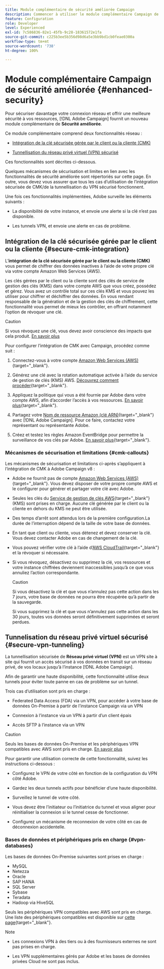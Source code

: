 ```yaml
---
title: Module complémentaire de sécurité améliorée Campaign
description: Commencer à utiliser le module complémentaire Campaign de sécurité améliorée
feature: Configuration
role: Developer
level: Experienced
exl-id: 7c586836-82e1-45fb-9c28-18361572e1fa
source-git-commit: c225b3ee5b356d98d6a5e3bb9bd1cb0feae0300a
workflow-type: tm+mt
source-wordcount: '738'
ht-degree: 100%

---
```



# Module complémentaire Campaign de sécurité améliorée {#enhanced-security}

Pour sécuriser davantage votre connexion réseau et offrir une meilleure sécurité à vos ressources, [!DNL Adobe Campaign] fournit un nouveau module complémentaire de **Sécurité améliorée**.

Ce module complémentaire comprend deux fonctionnalités réseau :

* [Intégration de la clé sécurisée gérée par le client ou la cliente (CMK)](#secure-cmk-integration)

* [Tunnellisation du réseau privé virtuel (VPN) sécurisé](#secure-vpn-tunneling)

Ces fonctionnalités sont décrites ci-dessous.

Quelques mécanismes de sécurisation et limites en lien avec les fonctionnalités de sécurité améliorée sont répertoriés sur cette page. En outre, vous devez vous assurer que tous les cas d’utilisation de l’intégration sécurisée de CMK/de la tunnellisation du VPN sécurisé fonctionnent.

Une fois ces fonctionnalités implémentées, Adobe surveille les éléments suivants :

* La disponibilité de votre instance, et envoie une alerte si la clé n’est pas disponible.

* Les tunnels VPN, et envoie une alerte en cas de problème.

## Intégration de la clé sécurisée gérée par le client ou la cliente {#secure-cmk-integration}

L’**intégration de la clé sécurisée gérée par le client ou la cliente (CMK)** vous permet de chiffrer des données inactives à l’aide de votre propre clé via votre compte Amazon Web Services (AWS).

Les clés gérées par le client ou la cliente sont des clés de service de gestion des clés (KMS) dans votre compte AWS que vous créez, possédez et gérez. Vous avez un contrôle total sur ces clés KMS et vous pouvez les utiliser pour chiffrer et déchiffrer des données. En vous rendant responsable de la génération et de la gestion des clés de chiffrement, cette fonctionnalité vous permet de mieux les contrôler, en offrant notamment l’option de révoquer une clé.

>[!CAUTION]
>
>Si vous révoquez une clé, vous devez avoir conscience des impacts que cela produit. [En savoir plus](#cmk-callouts)

Pour configurer l’intégration de CMK avec Campaign, procédez comme suit :

1. Connectez-vous à votre compte [Amazon Web Services (AWS)](https://aws.amazon.com/){target="_blank"}.

1. Générez une clé avec la rotation automatique activée à l’aide du service de gestion de clés (KMS) AWS. [Découvrez comment procéder](https://docs.aws.amazon.com/kms/latest/developerguide/create-keys.html){target="_blank"}.

1. Appliquez la politique qui vous a été fournie par Adobe dans votre compte AWS, afin d’accorder l’accès à vos ressources. [En savoir plus](https://docs.aws.amazon.com/kms/latest/developerguide/key-policy-services.html){target="_blank"}.<!--link TBC-->

1. Partagez votre [Nom de ressource Amazon (clé ARN)](https://docs.aws.amazon.com/kms/latest/developerguide/find-cmk-id-arn.html){target="_blank"} avec [!DNL Adobe Campaign]. Pour ce faire, contactez votre représentant ou représentante Adobe.<!--or Adobe transition manager?-->

1. Créez et testez les règles Amazon EventBridge pour permettre la surveillance de vos clés par Adobe. [En savoir plus](https://docs.aws.amazon.com/eventbridge/latest/userguide/eb-rules.html){target="_blank"}.


### Mécanismes de sécurisation et limitations {#cmk-callouts}

Les mécanismes de sécurisation et limitations ci-après s’appliquent à l’intégration de CMK à Adobe Campaign v8 :

* Adobe ne fournit pas de compte [Amazon Web Services (AWS)](https://aws.amazon.com/){target="_blank"}. Vous devez disposer de votre propre compte AWS et le configurer pour générer et partager votre clé avec Adobe.

* Seules les clés du [Service de gestion de clés AWS](https://docs.aws.amazon.com/kms/latest/developerguide/overview.html){target="_blank"} (KMS) sont prises en charge. Aucune clé générée par le client ou la cliente en dehors du KMS ne peut être utilisée.

* Des temps d’arrêt sont attendus lors de la première configuration.La durée de l’interruption dépend de la taille de votre base de données.

* En tant que client ou cliente, vous détenez et devez conserver la clé. Vous devez contacter Adobe en cas de changement de la clé.

* Vous pouvez vérifier votre clé à l’aide d’[AWS CloudTrail](https://docs.aws.amazon.com/awscloudtrail/latest/userguide/cloudtrail-user-guide.html){target="_blank"} et la révoquer si nécessaire.

* Si vous révoquez, désactivez ou supprimez la clé, vos ressources et votre instance chiffrées deviennent inaccessibles jusqu’à ce que vous annuliez l’action correspondante.

  >[!CAUTION]
  >
  >Si vous désactivez la clé et que vous n’annulez pas cette action dans les 7 jours, votre base de données ne pourra être récupérée qu’à partir de la sauvegarde.
  >
  >Si vous supprimez la clé et que vous n’annulez pas cette action dans les 30 jours, toutes vos données seront définitivement supprimées et seront perdues.

## Tunnelisation du réseau privé virtuel sécurisé {#secure-vpn-tunneling}

La tunnellisation sécurisée de **Réseau privé virtuel (VPN)** est un VPN site à site qui fournit un accès sécurisé à vos données en transit sur un réseau privé, de vos locaux jusqu’à l’instance [!DNL Adobe Campaign].

<!--As it connects two networks together, it is a site-to-site VPN.-->

Afin de garantir une haute disponibilité, cette fonctionnalité utilise deux tunnels pour éviter toute panne en cas de problème sur un tunnel.

Trois cas d’utilisation sont pris en charge :

* Federated Data Access (FDA) via un VPN, pour accéder à votre base de données On-Premise à partir de l’instance Campaign via un VPN

* Connexion à l’instance via un VPN à partir d’un client épais

* Accès SFTP à l’instance via un VPN

>[!CAUTION]
>
>Seuls les bases de données On-Premise et les périphériques VPN compatibles avec AWS sont pris en charge. [En savoir plus](#vpn-databases)

Pour garantir une utilisation correcte de cette fonctionnalité, suivez les instructions ci-dessous :

* Configurez le VPN de votre côté en fonction de la configuration du VPN côté Adobe.

* Gardez les deux tunnels actifs pour bénéficier d’une haute disponibilité.

* Surveillez le tunnel de votre côté.

* Vous devez être l’initiateur ou l’initiatrice du tunnel et vous aligner pour réinitialiser la connexion si le tunnel cesse de fonctionner.

* Configurez un mécanisme de reconnexion de votre côté en cas de déconnexion accidentelle.

### Bases de données et périphériques pris en charge {#vpn-databases}

Les bases de données On-Premise suivantes sont prises en charge :

* MySQL
* Netezza
* Oracle
* SAP HANA
* SQL Server
* Sybase
* Teradata
* Hadoop via HiveSQL

Seuls les périphériques VPN compatibles avec AWS sont pris en charge. Une liste des périphériques compatibles est disponible sur [cette page](https://docs.aws.amazon.com/vpn/latest/s2svpn/your-cgw.html#example-configuration-files){target="_blank"}.

>[!NOTE]
>
>* Les connexions VPN à des tiers ou à des fournisseurs externes ne sont pas prises en charge.
>
>* Les VPN supplémentaires gérés par Adobe et les bases de données privées Cloud ne sont pas inclus.

